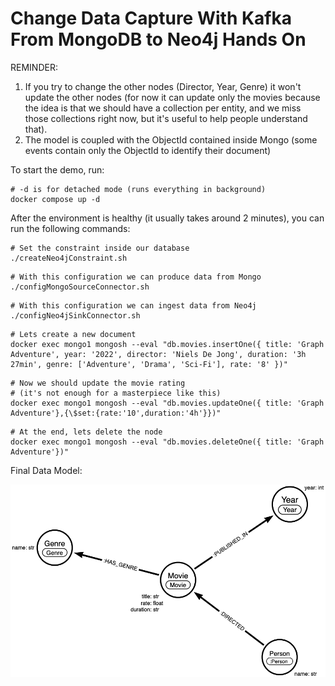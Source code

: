 # Change Data Capture With Kafka From MongoDB to Neo4j Hands On

REMINDER:

1. If you try to change the other nodes (Director, Year, Genre) it won't update the other nodes (for now it can update only the movies because the idea is that we should have a collection per entity, and we miss those collections right now, but it's useful to help people understand that).
2. The model is coupled with the ObjectId contained inside Mongo (some events contain only the ObjectId to identify their document)

To start the demo, run:

```shell
# -d is for detached mode (runs everything in background)
docker compose up -d
```

After the environment is healthy (it usually takes around 2 minutes), you can run the following commands:

```shell
# Set the constraint inside our database
./createNeo4jConstraint.sh
```

```shell
# With this configuration we can produce data from Mongo 
./configMongoSourceConnector.sh
```

```shell
# With this configuration we can ingest data from Neo4j 
./configNeo4jSinkConnector.sh
```

```shell
# Lets create a new document  
docker exec mongo1 mongosh --eval "db.movies.insertOne({ title: 'Graph Adventure', year: '2022', director: 'Niels De Jong', duration: '3h 27min', genre: ['Adventure', 'Drama', 'Sci-Fi'], rate: '8' })"
```

```shell
# Now we should update the movie rating
# (it's not enough for a masterpiece like this)
docker exec mongo1 mongosh --eval "db.movies.updateOne({ title: 'Graph Adventure'},{\$set:{rate:'10',duration:'4h'}})"
```

```shell
# At the end, lets delete the node
docker exec mongo1 mongosh --eval "db.movies.deleteOne({ title: 'Graph Adventure'})"
```
 
Final Data Model:

![alt ext](img/dataModel.png)

